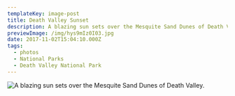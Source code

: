```yaml
---
templateKey: image-post
title: Death Valley Sunset
description: A blazing sun sets over the Mesquite Sand Dunes of Death Valley.
previewImage: /img/hys9mIz0I03.jpg
date: 2017-11-02T15:04:10.000Z
tags:
  - photos
  - National Parks
  - Death Valley National Park
---
```

![A blazing sun sets over the Mesquite Sand Dunes of Death Valley.](/img/hys9mIz0I03.jpg)
